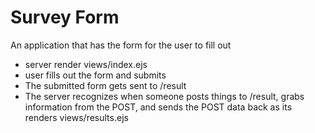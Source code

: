 # Survey Form

An application that has the form for the user to fill out
- server render views/index.ejs
- user fills out the form and submits
- The submitted form gets sent to /result
- The server recognizes when someone posts things to /result, grabs information from the POST, and sends the POST data back as its renders views/results.ejs